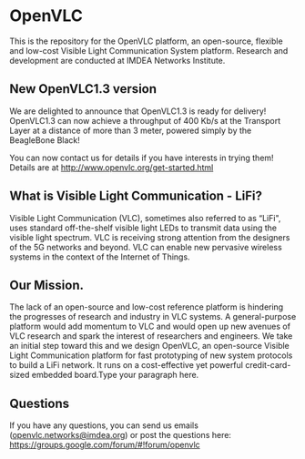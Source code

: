# OpenVLC 

This is the repository for the OpenVLC platform, an open-source, flexible and low-cost Visible Light Communication System platform. Research and development are conducted at IMDEA Networks Institute.

## New OpenVLC1.3 version

We are delighted to announce that OpenVLC1.3 is ready for delivery! OpenVLC1.3 can now achieve a throughput of 400 Kb/s at the Transport Layer at a distance of more than 3 meter, powered simply by the BeagleBone Black!

You can now contact us for details if you have interests in trying them!  Details are at http://www.openvlc.org/get-started.html

## What is Visible Light Communication - LiFi? 

Visible Light Communication (VLC), sometimes also referred to as “LiFi", uses standard off-the-shelf visible light LEDs to transmit data using the visible light spectrum. VLC is receiving strong attention from the designers of the 5G networks and beyond. VLC can enable new pervasive wireless systems in the context of the Internet of Things.

## Our Mission. 

The lack of an open-source and low-cost reference platform is hindering the progresses of research and industry in VLC systems. A general-purpose platform would add momentum to VLC and would open up new avenues of VLC research and spark the interest of researchers and engineers.  We take an initial step toward this and we design OpenVLC, an open-source Visible Light Communication platform for fast prototyping of new system protocols to build a LiFi network. It runs on a cost-effective yet powerful credit-card-sized embedded board.Type your paragraph here.

## Questions

If you have any questions, you can send us emails (openvlc.networks@imdea.org) or post the questions here: https://groups.google.com/forum/#!forum/openvlc
